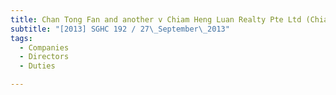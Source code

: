 ```yaml
---
title: Chan Tong Fan and another v Chiam Heng Luan Realty Pte Ltd (Chiam Toon Tau and
subtitle: "[2013] SGHC 192 / 27\_September\_2013"
tags:
  - Companies
  - Directors
  - Duties

---
```


